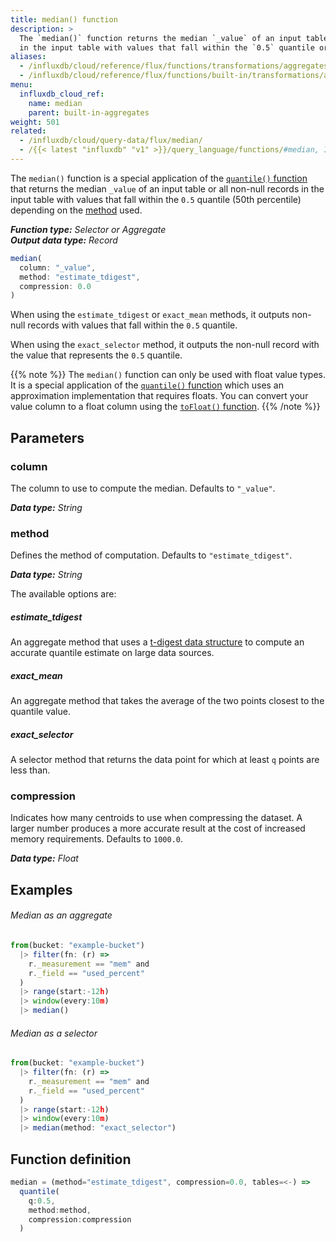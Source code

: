 ```yaml
---
title: median() function
description: >
  The `median()` function returns the median `_value` of an input table or all non-null records
  in the input table with values that fall within the `0.5` quantile or 50th percentile.
aliases:
  - /influxdb/cloud/reference/flux/functions/transformations/aggregates/median
  - /influxdb/cloud/reference/flux/functions/built-in/transformations/aggregates/median/
menu:
  influxdb_cloud_ref:
    name: median
    parent: built-in-aggregates
weight: 501
related:
  - /influxdb/cloud/query-data/flux/median/
  - /{{< latest "influxdb" "v1" >}}/query_language/functions/#median, InfluxQL – MEDIAN()
---
```


The `median()` function is a special application of the [`quantile()` function](/influxdb/cloud/reference/flux/stdlib/built-in/transformations/aggregates/quantile)
that returns the median `_value` of an input table or all non-null records in the input table
with values that fall within the `0.5` quantile (50th percentile) depending on the [method](#method) used.

_**Function type:** Selector or Aggregate_  
_**Output data type:** Record_


```js
median(
  column: "_value",
  method: "estimate_tdigest",
  compression: 0.0
)
```

When using the `estimate_tdigest` or `exact_mean` methods, it outputs non-null
records with values that fall within the `0.5` quantile.

When using the `exact_selector` method, it outputs the non-null record with the
value that represents the `0.5` quantile.

{{% note %}}
The `median()` function can only be used with float value types.
It is a special application of the [`quantile()` function](/influxdb/cloud/reference/flux/stdlib/built-in/transformations/aggregates/quantile)
which uses an approximation implementation that requires floats.
You can convert your value column to a float column using the [`toFloat()` function](/influxdb/cloud/reference/flux/stdlib/built-in/transformations/type-conversions/tofloat).
{{% /note %}}

## Parameters

### column
The column to use to compute the median.
Defaults to `"_value"`.

_**Data type:** String_

### method
Defines the method of computation.
Defaults to `"estimate_tdigest"`.

_**Data type:** String_

The available options are:

##### estimate_tdigest
An aggregate method that uses a [t-digest data structure](https://github.com/tdunning/t-digest)
to compute an accurate quantile estimate on large data sources.

##### exact_mean
An aggregate method that takes the average of the two points closest to the quantile value.

##### exact_selector
A selector method that returns the data point for which at least `q` points are less than.

### compression
Indicates how many centroids to use when compressing the dataset.
A larger number produces a more accurate result at the cost of increased memory requirements.
Defaults to `1000.0`.

_**Data type:** Float_

## Examples

###### Median as an aggregate
```js
from(bucket: "example-bucket")
  |> filter(fn: (r) =>
    r._measurement == "mem" and
    r._field == "used_percent"
  )
  |> range(start:-12h)
  |> window(every:10m)
  |> median()
```

###### Median as a selector
```js
from(bucket: "example-bucket")
  |> filter(fn: (r) =>
    r._measurement == "mem" and
    r._field == "used_percent"
  )
  |> range(start:-12h)
  |> window(every:10m)
  |> median(method: "exact_selector")
```

## Function definition
```js
median = (method="estimate_tdigest", compression=0.0, tables=<-) =>
  quantile(
    q:0.5,
    method:method,
    compression:compression
  )
```
